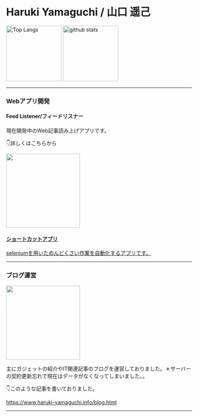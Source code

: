 <h1>Haruki Yamaguchi / 山口 遥己</h1>

<p align="left"> 
  <img alt="Top Langs" height="150px" src="https://github-readme-stats.vercel.app/api/top-langs/?username=8maguchi8ruki&layout=compact&show_icons=true&theme=onedark" />
  <img alt="github stats" height="150px" src="https://github-readme-stats.vercel.app/api?username=8maguchi8ruki&theme=onedark&show_icons=ture" />
</p>

<hr> 


<h3>Webアプリ開発</h3>

<h4>Feed Listener/フィードリスナー </h4>
<p>現在開発中のWeb記事読み上げアプリです。</p>
<!-- <p>This is an app that reads Web articles with voice. If you wanna listen articles instead of reading, It's gonna be good app for you!</p>
 -->
<p>👇詳しくはこちらから</p>
<!-- <p>👇Click here for details.</p>
 -->
<a href="https://github.com/8maguchi8ruki/FeedListener">
<img src="https://user-images.githubusercontent.com/77283970/231370865-4973e64a-e83d-4284-bca3-51baa4fead0c.png" style="width:200px;　border:2px solid #ccc;">
 
<h4>ショートカットアプリ</h4>
  <a href="https://github.com/8maguchi8ruki/shortcut-app">seleniumを用いためんどくさい作業を自動化するアプリです。</a>
<hr>

<h3>ブログ運営</h3>   
<img src="https://user-images.githubusercontent.com/77283970/231370539-748091a5-47a4-41e0-8a98-27449bffecce.png" style="width:200px;">                                                                                                        
<p>主にガジェットの紹介やIT関連記事のブログを運営しておりました。＊サーバーの契約更新忘れで現在はデータがなくなってしまいました。。</p>

<!-- <p>I used to write a blog about gadget and tips of tech. but I fogot to recontract my  
server. so now, These all my blog data is gone...  (I should've checked it…)</p> -->

                                                                                      
<p>👇このような記事を書いておりました。</p>
  
<!-- <p>👇Anyway, here it is blog examples that I was writing about.</p>
 -->
 https://www.haruki-yamaguchi.info/blog.html

<!-- <p>ブログを運営していたときのTwitterアカウントです</p>
<a href="https://twitter.com/yamacode_tw?t=ZjEMfqigph-E31KbsY0DeA&s=09">@yamacode_tw</a>
<hr> -->

 <hr>

<!-- 
[![trophy](https://github-profile-trophy.vercel.app/?username=8maguchi8ruki&theme=onedark&column=7
)](https://github.com/ryo-ma/github-profile-trophy) -->






